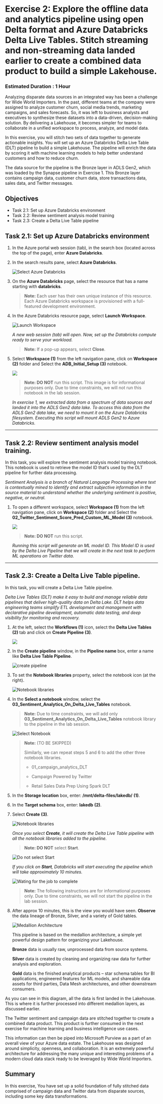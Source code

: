 # Exercise 2: Explore the offline data and analytics pipeline using open Delta format and Azure Databricks Delta Live Tables. Stitch streaming and non-streaming data landed earlier to create a combined data product to build a simple Lakehouse. <a name="delta-live-table-pipeline"></a>

### Estimated Duration : 1 Hour

Analyzing disparate data sources in an integrated way has been a challenge for Wide World Importers. In the past, different teams at the company were assigned to analyze customer churn, social media trends, marketing campaigns, and sales forecasts. So, it was left to business analysts and executives to synthesize these datasets into a data-driven, decision-making solution. By delivering a Lakehouse, it becomes simpler for teams to collaborate in a unified workspace to process, analyze, and model data.

In this exercise, you will stitch two sets of data together to generate actionable insights. You will set up an Azure Databricks Delta Live Table (DLT) pipeline to build a simple Lakehouse. The pipeline will enrich the data by scoring it with machine learning models to help better understand customers and how to reduce churn.

The data source for the pipeline is the Bronze layer in ADLS Gen2, which was loaded by the Synapse pipeline in Exercise 1. This Bronze layer contains campaign data, customer churn data, store transactions data, sales data, and Twitter messages.

## Objectives

- Task 2.1: Set up Azure Databricks environment
- Task 2.2: Review sentiment analysis model training
- Task 2.3: Create a Delta Live Table pipeline

## Task 2.1: Set up Azure Databricks environment <a name="adb-env"></a>

1. In the Azure portal web session (tab), in the search box (located across the top of the page), enter **Azure Databricks**.

2. In the search results pane, select **Azure Databricks**.

   ![Select Azure Databricks](../media/image2102.png) 

3. On the **Azure Databricks** page, select the resource that has a name starting with **databricks**.

   >**Note:** Each user has their own unique instance of this resource. Each Azure Databricks workspace is provisioned with a full-featured development environment.

4. In the Azure Databricks resource page, select **Launch Workspace**.

   ![Launch Workspace](../media/image2104.png) 

   *A new web session (tab) will open. Now, set up the Databricks compute ready to serve your workload.*

   >**Note:** If a pop-up appears, select **Close**.

5. Select **Workspace (1)** from the left navigation pane, click on **Workspace (2)** folder and Select the **ADB_Initial_Setup (3)** notebook.

   ![](../media/04/E2-T2.1-S5.png)

   > **Note: DO NOT** run this script. 
   > This image is for informational purposes only. 
   > Due to time constraints, we will not run this notebook in the lab session.

   *In exercise 1, we extracted data from a spectrum of data sources and landed it into the ADLS Gen2 data lake. To access this data from the ADLS Gen2 data lake, we need to mount it on the Azure Databricks filesystem. Executing this script will mount ADLS Gen2 to Azure Databricks.*

---

## Task 2.2: Review sentiment analysis model training. <a name="sentiment-model"></a>

In this task, you will explore the sentiment analysis model training notebook. This notebook is used to retrieve the model ID that’s used by the DLT pipeline for further data processing.

*Sentiment Analysis is a branch of Natural Language Processing where text is contextually mined to identify and extract subjective information in the source material to understand whether the underlying sentiment is positive, negative, or neutral.*

1. To open a different workspace, select **Workspace (1)** from the left navigation pane, click on **Workspace (2)** folder and Select the **02_Twitter_Sentiment_Score_Pred_Custom_ML_Model (3)** notebook.

   ![](../media/04/E2-T2.2-S1.png)

   > **Note: DO NOT** run this script.

   *Running this script will generate an ML model ID. This Model ID is used by the Delta Live Pipeline that we will create in the next task to perform ML operations on Twitter data.* 

---

## Task 2.3: Create a Delta Live Table pipeline. <a name="dlt-pipeline"></a>

In this task, you will create a Delta Live Table pipeline.

*Delta Live Tables (DLT) make it easy to build and manage reliable data pipelines that deliver high-quality data on Delta Lake. DLT helps data engineering teams simplify ETL development and management with declarative pipeline development, automatic data testing, and deep visibility for monitoring and recovery.*

1. At the left, select the **Workflows (1)** icon, select the **Delta Live Tables (2)** tab and click on **Create Pipeline (3)**.

   ![](../media/04/E2-T2.3-S1.png)

2. In the **Create pipeline** window, in the **Pipeline name** box, enter a name like **Delta Live Table Pipeline**.

   ![create pipeline](../media/deltalivepipelines.png) 

3. To set the **Notebook libraries** property, select the notebook icon (at the right).

   ![Notebook libraries](../media/04/E2-T2.3-S5.png)

4. In the **Select a notebook** window, select the **03_Sentiment_Analytics_On_Delta_Live_Tables** notebook.

   >**Note:** Due to time constraints, we will add only **03_Sentiment_Analytics_On_Delta_Live_Tables** notebook library to the pipeline in the lab session.

   ![Select Notebook](../media/imageSelectNotebook.png) 
   
   >**Note:** (TO BE SKIPPED)
   >
   >Similarly, we can repeat steps 5 and 6 to add the other three notebook libraries. 
   >
   >* 01_campaign_analytics_DLT
   >  
   >* Campaign Powered by Twitter
   >
   >* Retail Sales Data Prep Using Spark DLT
   
5. In the **Storage location** box, enter: **/mnt/delta-files/lakedb/** **(1)**.

6. In the **Target schema** box, enter: **lakedb** **(2)**.

7. Select **Create** **(3)**.

   ![Notebook libraries](../media/04/E2-T2.3-S7.png)

   *Once you select **Create**, it will create the Delta Live Table pipeline with all the notebook libraries added to the pipeline.*
   > **Note: DO NOT** select **Start**.
 
   ![Do not select Start](../media/img239.png) 

   *If you click on **Start**, Databricks will start executing the pipeline which will take approximately 10 minutes.*
 
   ![Wating for the job to complete](../media/image2317.png) 

   >**Note:** The following instructions are for informational purposes only. Due to time constraints, we will not start the pipeline in the lab session.

9. After approx 10 minutes, this is the view you would have seen. **Observe** the data lineage of Bronze, Silver, and a variety of Gold tables.

   ![Medallion Architecture](../media/image2318.png) 

   This pipeline is based on the medallion architecture, a simple yet powerful design pattern for organizing your Lakehouse.
 
   **Bronze** data is usually raw, unprocessed data from source systems.

   **Silver** data is created by cleaning and organizing raw data for further analysis and exploration.

   **Gold** data is the finished analytical products – star schema tables for BI applications, engineered features for ML models, and shareable data assets for third parties, Data Mesh architectures, and other downstream consumers.

As you can see in this diagram, all the data is first landed in the Lakehouse. This is where it is further processed into different medallion layers, as discussed earlier.

The Twitter sentiment and campaign data are stitched together to create a combined data product. This product is further consumed in the next exercise for machine learning and business intelligence use cases.

This information can then be piped into Microsoft Purview as a part of an overall view of your Azure data estate. The Lakehouse was designed around simplicity, openness, and collaboration. It is an extremely powerful architecture for addressing the many unique and interesting problems of a modern cloud data stack ready to be leveraged by Wide World Importers.

## Summary

In this exercise, You have set up a solid foundation of fully stitched data comprised of campaign data and Twitter data from disparate sources, including some key data transformations.

